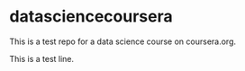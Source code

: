 datasciencecoursera
===================

This is a test repo for a data science course on coursera.org.

This is a test line.
